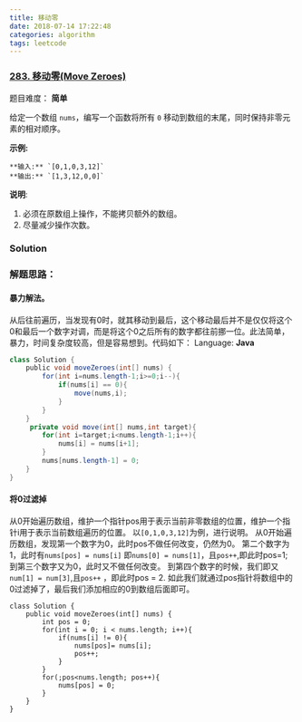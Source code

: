 ```yaml
---
title: 移动零
date: 2018-07-14 17:22:48
categories: algorithm
tags: leetcode
---
```

### [283\. 移动零(Move Zeroes)](https://leetcode-cn.com/problems/move-zeroes/description/)

题目难度： **简单**



给定一个数组 `nums`，编写一个函数将所有 `0` 移动到数组的末尾，同时保持非零元素的相对顺序。

**示例:**

```
**输入:** `[0,1,0,3,12]`
**输出:** `[1,3,12,0,0]`
```

**说明**:

1.  必须在原数组上操作，不能拷贝额外的数组。
2.  尽量减少操作次数。



### Solution

### 解题思路：

#### 暴力解法。
从后往前遍历，当发现有0时，就其移动到最后，这个移动最后并不是仅仅将这个0和最后一个数字对调，而是将这个0之后所有的数字都往前挪一位。此法简单，暴力，时间复杂度较高，但是容易想到。代码如下：
Language: **Java**

```java
class Solution {
    public void moveZeroes(int[] nums) {
        for(int i=nums.length-1;i>=0;i--){
            if(nums[i] == 0){
                move(nums,i);
            }
        }
    }
     private void move(int[] nums,int target){
        for(int i=target;i<nums.length-1;i++){
            nums[i] = nums[i+1];
        }
        nums[nums.length-1] = 0;
    }
}
```

#### 将0过滤掉
从0开始遍历数组，维护一个指针pos用于表示当前非零数组的位置，维护一个指针i用于表示当前数组遍历的位置。
以`[0,1,0,3,12]`为例，进行说明。
从0开始遍历数组，发现第一个数字为0，此时pos不做任何改变，仍然为0。
第二个数字为1，此时有`nums[pos] = nums[i]` 即`nums[0] = nums[1]`，且`pos++`,即此时pos=1;
到第三个数字又为0，此时又不做任何改变。
到第四个数字的时候，我们即又``num[1] = num[3]``,且``pos++`` ，即此时pos = 2.
如此我们就通过pos指针将数组中的0过滤掉了，最后我们添加相应的0到数组后面即可。

```
class Solution {
    public void moveZeroes(int[] nums) {
        int pos = 0;
        for(int i = 0; i < nums.length; i++){
            if(nums[i] != 0){
                nums[pos]= nums[i];
                pos++;
            }
        }
        for(;pos<nums.length; pos++){
            nums[pos] = 0;
        }
    }
}
```